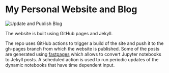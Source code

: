 # My Personal Website and Blog

![Update and Publish Blog](https://github.com/markd87/markd87.github.io/workflows/Update%20and%20Publish%20Blog/badge.svg)

The website is built using GitHub pages and Jekyll.

The repo uses GitHub actions to trigger a build of the site and push it to the gh-pages branch from which the website is published.
Some of the posts are generated using [fastpages](https://github.com/fastai/fastpages) which allows to convert Jupyter notebooks to Jekyll posts.
A scheduled action is used to run periodic updates of the dynamic notebooks that have time dependent input.
